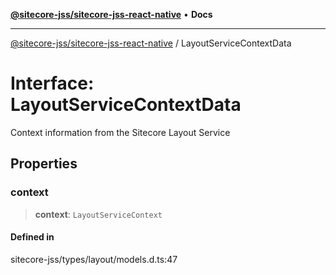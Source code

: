 [**@sitecore-jss/sitecore-jss-react-native**](../README.md) • **Docs**

***

[@sitecore-jss/sitecore-jss-react-native](../README.md) / LayoutServiceContextData

# Interface: LayoutServiceContextData

Context information from the Sitecore Layout Service

## Properties

### context

> **context**: `LayoutServiceContext`

#### Defined in

sitecore-jss/types/layout/models.d.ts:47
